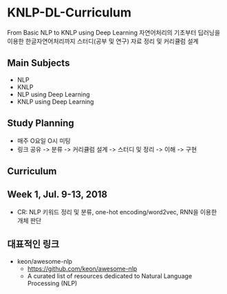 # KNLP-DL-Curriculum
From Basic NLP to KNLP using Deep Learning
자연어처리의 기초부터 딥러닝을 이용한 한글자연어처리까지 스터디(공부 및 연구) 자료 정리 및 커리큘럼 설계

## Main Subjects
- NLP
- KNLP
- NLP using Deep Learning
- KNLP using Deep Learning

## Study Planning
- 매주 O요일 O시 미팅
- 링크 공유 -> 분류 -> 커리큘럼 설계 -> 스터디 및 정리 -> 이해 -> 구현

## Curriculum

## Week 1, Jul. 9-13, 2018
- CR: NLP 키워드 정리 및 분류, one-hot encoding/word2vec, RNN을 이용한 개체 판단

## 대표적인 링크
- keon/awesome-nlp
  - https://github.com/keon/awesome-nlp
  - A curated list of resources dedicated to Natural Language Processing (NLP)
